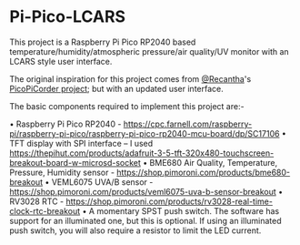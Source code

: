 # Pi-Pico-LCARS

This project is a Raspberry Pi Pico RP2040 based temperature/humidity/atmospheric pressure/air quality/UV monitor with an LCARS style user interface.

The original inspiration for this project comes from [@Recantha](https://twitter.com/recantha)'s [PicoPiCorder project](https://github.com/recantha/picopicorder); but with an updated user interface.

The basic components required to implement this project are:-

•	Raspberry Pi Pico RP2040 - https://cpc.farnell.com/raspberry-pi/raspberry-pi-pico/raspberry-pi-pico-rp2040-mcu-board/dp/SC17106
•	TFT display with SPI interface – I used https://thepihut.com/products/adafruit-3-5-tft-320x480-touchscreen-breakout-board-w-microsd-socket
•	BME680 Air Quality, Temperature, Pressure, Humidity sensor - https://shop.pimoroni.com/products/bme680-breakout
•	VEML6075 UVA/B sensor - https://shop.pimoroni.com/products/veml6075-uva-b-sensor-breakout
•	RV3028 RTC - https://shop.pimoroni.com/products/rv3028-real-time-clock-rtc-breakout
•	A momentary SPST push switch. The software has support for an illuminated one, but this is optional. If using an illuminated push switch, you will also require a resistor to limit the LED current.

